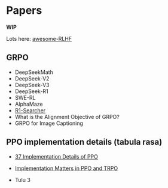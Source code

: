 # Papers

**WIP**

Lots here: [awesome-RLHF](https://github.com/opendilab/awesome-RLHF)

## GRPO

- DeepSeekMath
- DeepSeek-V2
- DeepSeek-V3
- DeepSeek-R1
- SWE-RL
- AlphaMaze
- [R1-Searcher](https://arxiv.org/pdf/2503.05592)
- What is the Alignment Objective of GRPO?
- GRPO for Image Captioning

## PPO implementation details (tabula rasa)

- [37 Implementation Details of PPO](https://iclr-blog-track.github.io/2022/03/25/ppo-implementation-details/)

- [Implementation Matters in PPO and TRPO](https://arxiv.org/abs/2005.12729)

- Tulu 3
